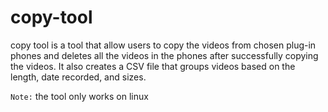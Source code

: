 # copy-tool

copy tool is a tool that allow users to copy the videos from chosen plug-in phones and deletes all the videos in the phones after successfully copying
the videos. It also creates a CSV file that groups videos based on the length, date recorded, and sizes.

`Note:` the tool only works on linux
